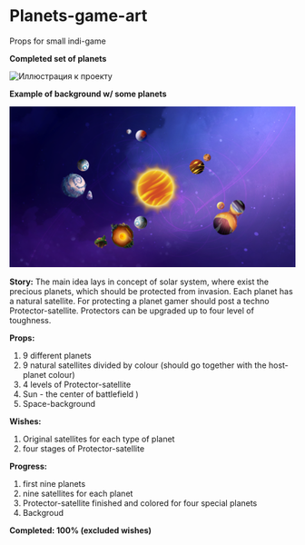 # Planets-game-art
Props for small indi-game

**Completed set of planets**

![Иллюстрация к проекту](https://github.com/WriteWrote/Planets-game-art/blob/2dae163d0eb89784f13e78358928d550cdad92b6/result/result.png)

**Example of background w/ some planets**

![alt tag](https://github.com/WriteWrote/Planets-game-art/blob/2dae163d0eb89784f13e78358928d550cdad92b6/result/%D0%BF%D1%80%D0%B8%D0%BC%D0%B5%D1%80.png "Example")​


**Story:**
The main idea lays in concept of solar system, where exist the precious planets, which should be protected from invasion.
Each planet has a natural satellite.
For protecting a planet gamer should post a techno Protector-satellite. Protectors can be upgraded up to four level of toughness.

**Props:**
1. 9 different planets
2. 9 natural satellites divided by colour (should go together with the host-planet colour)
3. 4 levels of Protector-satellite
4. Sun - the center of battlefield )
5. Space-background

**Wishes:**
1. Original satellites for each type of planet
2. four stages of Protector-satellite

**Progress:**
1. first nine planets
2. nine satellites for each planet
3. Protector-satellite finished and colored for four special planets
4. Backgroud


**Completed: 100% (excluded wishes)**
